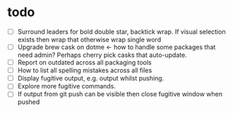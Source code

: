 # todo

- [ ] Surround leaders for bold double star, backtick wrap. If visual selection
  exists then wrap that otherwise wrap single word
- [ ] Upgrade brew cask on dotme <- how to handle some packages that need admin?
  Perhaps cherry pick casks that auto-update.
- [ ] Report on outdated across all packaging tools
- [ ] How to list all spelling mistakes across all files
- [ ] Display fugitive output, e.g. output whilst pushing.
- [ ] Explore more fugitive commands.
- [ ] If output from git push can be visible then close fugitive window when
  pushed
